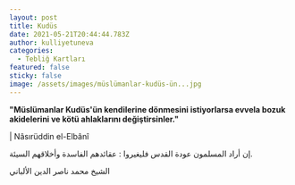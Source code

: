 ```yaml
---
layout: post
title: Kudüs
date: 2021-05-21T20:44:44.783Z
author: kulliyetuneva
categories:
  - Tebliğ Kartları
featured: false
sticky: false
image: /assets/images/müslümanlar-kudüs-ün...jpg
---
```


**"Müslümanlar Kudüs'ün kendilerine dönmesini istiyorlarsa evvela bozuk akidelerini ve kötü ahlaklarını değiştirsinler."** 

\| Nâsırüddin el-Elbânî 

إن أراد المسلمون عودة القدس فليغيروا : عقائدهم الفاسدة وأخلاقهم السيئة. 

الشيخ محمد ناصر الدين الألباني

